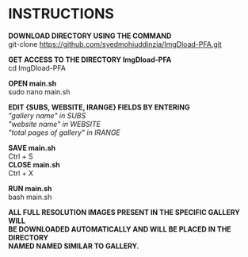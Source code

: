# INSTRUCTIONS  

**DOWNLOAD DIRECTORY USING THE COMMAND**  
git-clone https://github.com/syedmohiuddinzia/ImgDload-PFA.git  

**GET ACCESS TO THE DIRECTORY ImgDload-PFA**  
cd ImgDload-PFA  

**OPEN main.sh**  
sudo nano main.sh  

**EDIT {SUBS, WEBSITE, IRANGE} FIELDS BY ENTERING**  
*"gallery name" in SUBS*  
*"website name" in WEBSITE*  
*"total pages of gallery" in IRANGE*  

**SAVE main.sh**  
Ctrl + S  
**CLOSE main.sh**  
Ctrl + X  

**RUN main.sh**  
bash main.sh  

**ALL FULL RESOLUTION IMAGES PRESENT IN THE SPECIFIC GALLERY WILL  
BE DOWNLOADED AUTOMATICALLY AND WILL BE PLACED IN THE DIRECTORY  
NAMED NAMED SIMILAR TO GALLERY.**  
